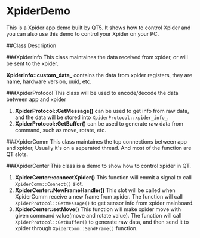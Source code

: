 # XpiderDemo
This is a Xpider app demo built by QT5.
It shows how to control Xpider and you can also use this demo to control your Xpider on your PC.

##Class Description

###XpiderInfo
This class maintaines the data received from xpider, or will be sent to the xpider.

**XpiderInfo::custom\_data\_** contains the data from xpider registers, they are name, hardware version, uuid, etc.

###XpiderProtocol
This class will be used to encode/decode the data between app and xpider

1. **XpiderProtocol::GetMessage()** can be used to get info from raw data, and the data will be stored into `XpiderProtocol::xpider_info_`.
2. **XpiderProtocol::GetBuffer()** can be used to generate raw data from command, such as move, rotate, etc.

###XpiderComm
This class maintaines the tcp connections between app and xpider, Usually it's on a seperated thread. And most of the function are QT slots.

###XpiderCenter
This class is a demo to show how to control xpider in QT.

1. **XpiderCenter::connectXpider()** This function will emmit a signal to call `XpiderComm::Connect()` slot.
2. **XpiderCenter::NewFrameHandler()** This slot will be called when XpiderComm receive a new frame from xpider. The function will call `XpiderProtocol::GetMessage()` to get sensor info from xpider mainboard.
3. **XpiderCenter::setMove()** This function will make xpider move with given command value(move and rotate value). The function will call `XpiderProtocol::GetBuffer()` to generate raw data, and then send it to xpider through `XpiderComm::SendFrame()` function.